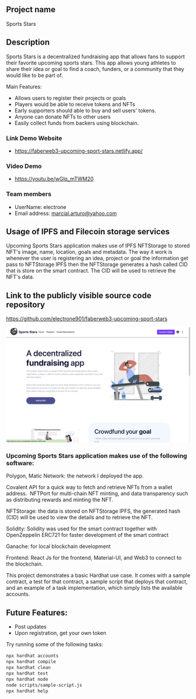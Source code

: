## Project name

Sports Stars

## Description

Sports Stars is a decentralized fundraising app that allows fans to support their favorite upcoming sports stars. This app allows young athletes to share their idea or goal to find a coach, funders, or a community that they would like to be part of.

Main Features:

- Allows users to register their projects or goals
- Players would be able to receive tokens and NFTs
- Early supporters should able to buy and sell users' tokens.
- Anyone can donate NFTs to other users
- Easily collect funds from backers using blockchain.

### Link Demo Website

- https://faberweb3-upcoming-sport-stars.netlify.app/

### Video Demo

- https://youtu.be/wGlq_mTWM20

### Team members

- UserName: electrone
- Email address: marcial.arturo@yahoo.com

## Usage of IPFS and Filecoin storage services

Upcoming Sports Stars application makes use of IPFS NFTStorage to stored NFT's image, name, location, goals and metadata. The way it work is whenever the user is registering an idea, project or goal the information get pass to NFTStorage IPFS then the NFTStorage generates a hash called CID that is store on the smart contract. The CID will be used to retrieve the NFT's data.

## Link to the publicly visible source code repository

https://github.com/electrone901/faberweb3-upcoming-sport-stars

![Main Page](https://raw.githubusercontent.com/electrone901/faberweb3-upcoming-sport-stars/main/preview.png)

### Upcoming Sports Stars application makes use of the following software:

Polygon, Matic Network: the network I deployed the app.

Covalent API for a quick way to fetch and retrieve NFTs from a wallet address.
​​
NFTPort for multi-chain NFT minting, and data transparency such as distributing rewards and minting the NFT.

NFTStorage: the data is stored on NFTStorage IPFS, the generated hash (CID) will be used to view the details and to retrieve the NFT.

Solidity: Solidity was used for the smart contract together with OpenZeppelin ERC721 for faster development of the smart contract

Ganache: for local blockchain development

Frontend: React Js for the frontend, Material-UI, and Web3 to connect to the blockchain.

This project demonstrates a basic Hardhat use case. It comes with a sample contract, a test for that contract, a sample script that deploys that contract, and an example of a task implementation, which simply lists the available accounts.

## Future Features:

- Post updates
- Upon registration, get your own token

Try running some of the following tasks:

```shell
npx hardhat accounts
npx hardhat compile
npx hardhat clean
npx hardhat test
npx hardhat node
node scripts/sample-script.js
npx hardhat help
```
